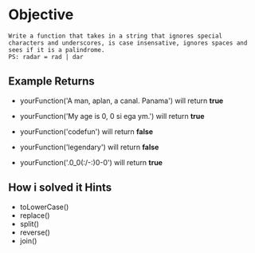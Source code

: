 # Objective

    Write a function that takes in a string that ignores special characters and underscores, is case insensative, ignores spaces and sees if it is a palindrome.
    PS: radar = rad | dar

## Example Returns

* yourFunction('A man, aplan, a canal. Panama') will return **true**

* yourFunction('My age is 0, 0 si ega ym.') will return **true**

* yourFunction('codefun') will return **false**

* yourFunction('legendary') will return **false**

* yourFunction('.0_0(:/-\:)0-0') will return **true**

## How i solved it Hints

* toLowerCase()
* replace()
* split()
* reverse()
* join()
